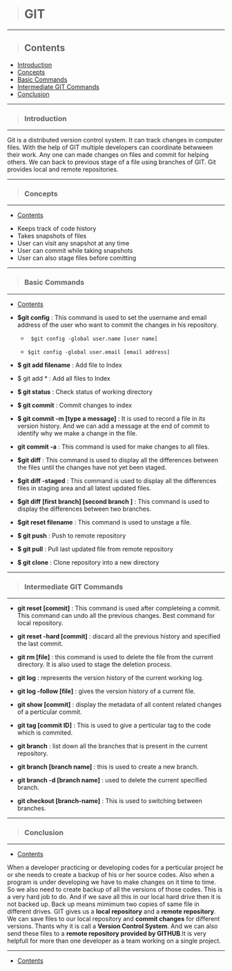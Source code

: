 > # **GIT**
---
> ## **Contents**
- [Introduction](#Introduction)
- [Concepts](#Concepts)
- [Basic Commands](#Basic-Commands)
- [Intermediate GIT Commands](#Intermediate-GIT-Commands)
- [Conclusion](#Conclusion)
---
> ### **Introduction**
---

Git is a distributed version control system. It can track changes in computer files. With the help of GIT multiple developers can coordinate betwween their work. Any one can made changes on files and commit for helping others. We can back to previous stage of a file using branches of GIT. Git provides local and remote repositories.

---

> ### **Concepts**
---
- [Contents](#Contents)


* Keeps track of code history
* Takes snapshots of files
* User can visit any snapshot at any time
* User can commit while taking snapshots
* User can also stage files before comitting

---

> ### **Basic Commands**
---
- [Contents](#Contents)

* **$git config** : This command is used to set the username and email address of the user who want to commit the changes in his repository.
    
    * ``` $git config -global user.name [user name]```

    * ```$git config -global user.email [email address]```

* **$ git add filename**  : Add file to Index

* $ git add *  : Add all files to Index

* **$ git status**  :  Check status of working directory

* **$ git commit**  :  Commit changes to index

* **$ git commit -m [type a message]**  :   It is used to record a file in its version history. And we can add a message at the end of commit to identify why we make a change in the file. 

* **git commit -a**  : This command is used for make changes to all files.

* **$git diff** : This command is used to display all the differences between the files until the changes have not yet been staged.

* **$git diff -staged** : This command is used to display all the differences files in staging area and all latest updated files.

* **$git diff** **[first branch] [second branch ]** : This command is used to display the differences between two branches. 

* **$git reset filename** : This command is used to unstage a file.

* **$ git push**  : Push to remote repository

* **$ git pull**  :  Pull last updated file from remote repository

* **$ git clone**  :  Clone repository into a new directory
---
> ### **Intermediate GIT Commands**
---
* **git reset [commit]** : This command is used after completeing a commit. This command can undo all the previous changes. Best command for local repository.

* **git reset -hard [commit]** : discard all the previous history and specified the last commit.

* **git rm [file]** : this command is used to delete the file from the current directory. It is also used to stage the deletion process.

* **git log** : represents the version history of the current working log.

* **git log -follow [file]** :  gives the version history of a current file.

* **git show [commit]** : display the metadata of all content related changes of a perticular commit.

* **git tag [commit ID]** : This is used to give a perticular tag to the code which is commited.

* **git branch** : list down all the branches that is present in the current repository.

* **git branch [branch name]** : this is used to create a new branch.

* **git branch -d [branch name]** : used to delete the current specified branch.

* **git checkout [branch-name]** : This is used to switching between branches.
---
> ### **Conclusion**
---
- [Contents](#Contents)

When a developer practicing or developing codes for a perticular project he or she needs to create a backup of his or her source codes. Also when a program is under developing we have to make changes on it time to time. So we also need to create backup of all the versions of those codes. This is a very hard job to do. And if we save all this in our local hard drive then it is not backed up. Back up means mimimum two copies of same file in different drives.
GIT gives us a **local repository** and a **remote repository**. We can save files to our local repository and **commit changes** for different versions. Thants why it is call a **Version Control System**. And we can also send these files to a **remote repository provided by GITHUB**.It is very helpfull for more than one developer as a team working on a single project.

---
- [Contents](#Contents)





